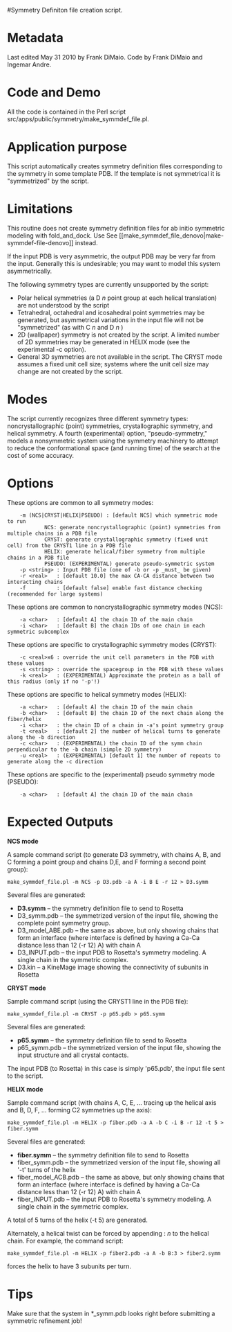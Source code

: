 #Symmetry Definiton file creation script.

Metadata
========

Last edited May 31 2010 by Frank DiMaio. Code by Frank DiMaio and Ingemar Andre.

Code and Demo
=============

All the code is contained in the Perl script src/apps/public/symmetry/make\_symmdef\_file.pl.

Application purpose
===========================================

This script automatically creates symmetry definition files corresponding to the symmetry in some template PDB. If the template is not symmetrical it is "symmetrized" by the script.

Limitations
===========

This routine does not create symmetry definition files for ab initio symmetric modeling with fold\_and\_dock. Use See [[make_symmdef_file_denovo|make-symmdef-file-denovo]] instead.

If the input PDB is very asymmetric, the output PDB may be very far from the input. Generally this is undesirable; you may want to model this system asymmetrically.

The following symmetry types are currently unsupported by the script:

-   Polar helical symmetries (a D *n* point group at each helical translation) are not understood by the script
-   Tetrahedral, octahedral and icosahedral point symmetries may be generated, but asymmetrical variations in the input file will not be "symmetrized" (as with C *n* and D *n* )
-   2D (wallpaper) symmetry is not created by the script. A limited number of 2D symmetries may be generated in HELIX mode (see the experimental -c option).
-   General 3D symmetries are not available in the script. The CRYST mode assumes a fixed unit cell size; systems where the unit cell size may change are not created by the script.

Modes
=====

The script currently recognizes three different symmetry types: noncrystallographic (point) symmetries, crystallographic symmetry, and helical symmetry. A fourth (experimental) option, "pseudo-symmetry," models a nonsymmetric system using the symmetry machinery to attempt to reduce the conformational space (and running time) of the search at the cost of some accuracy.

Options
=======

These options are common to all symmetry modes:

```
    -m (NCS|CRYST|HELIX|PSEUDO) : [default NCS] which symmetric mode to run
            NCS: generate noncrystallographic (point) symmetries from multiple chains in a PDB file
            CRYST: generate crystallographic symmetry (fixed unit cell) from the CRYST1 line in a PDB file
            HELIX: generate helical/fiber symmetry from multiple chains in a PDB file
            PSEUDO: (EXPERIMENTAL) generate pseudo-symmetric system
    -p <string> : Input PDB file (one of -b or -p _must_ be given)
    -r <real>   : [default 10.0] the max CA-CA distance between two interacting chains
    -f          : [default false] enable fast distance checking (recommended for large systems)
```

These options are common to noncrystallographic symmetry modes (NCS):

```
    -a <char>   : [default A] the chain ID of the main chain
    -i <char>   : [default B] the chain IDs of one chain in each symmetric subcomplex
```

These options are specific to crystallographic symmetry modes (CRYST):

```
    -c <real>x6 : override the unit cell parameters in the PDB with these values
    -s <string> : override the spacegroup in the PDB with these values
    -k <real>   : (EXPERIMENTAL) Approximate the protein as a ball of this radius (only if no '-p'!)
```

These options are specific to helical symmetry modes (HELIX):

```
    -a <char>   : [default A] the chain ID of the main chain
    -b <char>   : [default B] the chain ID of the next chain along the fiber/helix
    -i <char>   : the chain ID of a chain in -a's point symmetry group
    -t <real>   : [default 2] the number of helical turns to generate along the -b direction
    -c <char>   : (EXPERIMENTAL) the chain ID of the symm chain perpendicular to the -b chain (simple 2D symmetry)
    -u <real>   : (EXPERIMENTAL) [default 1] the number of repeats to generate along the -c direction
```

These options are specific to the (experimental) pseudo symmetry mode (PSEUDO):

```
    -a <char>   : [default A] the chain ID of the main chain
```

Expected Outputs
================

**NCS mode**

A sample command script (to generate D3 symmetry, with chains A, B, and C forming a point group and chains D,E, and F forming a second point group):

```
make_symmdef_file.pl -m NCS -p D3.pdb -a A -i B E -r 12 > D3.symm
```

Several files are generated:

-   **D3.symm** – the symmetry definition file to send to Rosetta
-   D3\_symm.pdb – the symmetrized version of the input file, showing the complete point symmetry group.
-   D3\_model\_ABE.pdb – the same as above, but only showing chains that form an interface (where interface is defined by having a Ca-Ca distance less than 12 (-r 12) A) with chain A
-   D3\_INPUT.pdb – the input PDB to Rosetta's symmetry modeling. A single chain in the symmetric complex.
-   D3.kin – a KineMage image showing the connectivity of subunits in Rosetta

**CRYST mode**

Sample command script (using the CRYST1 line in the PDB file):

```
make_symmdef_file.pl -m CRYST -p p65.pdb > p65.symm
```

Several files are generated:

-   **p65.symm** – the symmetry definition file to send to Rosetta
-   p65\_symm.pdb – the symmetrized version of the input file, showing the input structure and all crystal contacts.

The input PDB (to Rosetta) in this case is simply 'p65.pdb', the input file sent to the script.

**HELIX mode**

Sample command script (with chains A, C, E, ... tracing up the helical axis and B, D, F, ... forming C2 symmetries up the axis):

```
make_symmdef_file.pl -m HELIX -p fiber.pdb -a A -b C -i B -r 12 -t 5 > fiber.symm
```

Several files are generated:

-   **fiber.symm** – the symmetry definition file to send to Rosetta
-   fiber\_symm.pdb – the symmetrized version of the input file, showing all '-t' turns of the helix
-   fiber\_model\_ACB.pdb – the same as above, but only showing chains that form an interface (where interface is defined by having a Ca-Ca distance less than 12 (-r 12) A) with chain A
-   fiber\_INPUT.pdb – the input PDB to Rosetta's symmetry modeling. A single chain in the symmetric complex.

A total of 5 turns of the helix (-t 5) are generated.

Alternately, a helical twist can be forced by appending : *n* to the helical chain. For example, the command script:

```
make_symmdef_file.pl -m HELIX -p fiber2.pdb -a A -b B:3 > fiber2.symm
```

forces the helix to have 3 subunits per turn.

Tips
====

Make sure that the system in \*\_symm.pdb looks right before submitting a symmetric refinement job!

